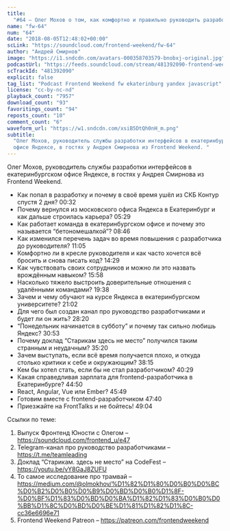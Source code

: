 ```yaml
---
title:
  "#64 – Олег Мохов о том, как комфортно и правильно руководить разработчиками"
name: "fw-64"
num: "64"
date: "2018-08-05T12:48:02+00:00"
scLink: "https://soundcloud.com/frontend-weekend/fw-64"
author: "Андрей Смирнов"
image: "https://i1.sndcdn.com/avatars-000358703579-bnobxj-original.jpg"
podcastUrl: "https://feeds.soundcloud.com/stream/481392090-frontend-weekend-fw-64.m4a"
scTrackId: "481392090"
explicit: false
tag_list: "Podcast Frontend Weekend fw ekaterinburg yandex javascript"
license: "cc-by-nc-nd"
playback_count: "7957"
download_count: "93"
favoritings_count: "94"
reposts_count: "10"
comment_count: "6"
waveform_url: "https://w1.sndcdn.com/xsiB5DtQh0nH_m.png"
subtitle:
  "Олег Мохов, руководитель службы разработки интерфейсов в екатеринбургском
  офисе Яндексе, в гостях у Андрея Смирнова из Frontend Weekend. "
---
```


Олег Мохов, руководитель службы разработки интерфейсов в екатеринбургском офисе
Яндексе, в гостях у Андрея Смирнова из Frontend Weekend.

- Как попал в разработку и почему в своё время ушёл из СКБ Контур спустя 2 дня?
  <timecode sec="32">00:32</timecode>
- Почему вернулся из московского офиса Яндекса в Екатеринбург и как дальше
  строилась карьера? <timecode sec="329">05:29</timecode>
- Как работает команда в екатеринбургском офисе и почему это называется
  “бетономешалкой”? <timecode sec="526">08:46</timecode>
- Как изменился перечень задач во время повышения с разработчика до
  руководителя? <timecode sec="665">11:05</timecode>
- Комфортно ли в кресле руководителя и как часто хочется всё бросить и снова
  писать код? <timecode sec="869">14:29</timecode>
- Как чувствовать своих сотрудников и можно ли это назвать врождённым навыком?
  <timecode sec="958">15:58</timecode>
- Насколько тяжело выстроить доверительные отношения с удалёнными командами?
  <timecode sec="1178">19:38</timecode>
- Зачем и чему обучают на курсе Яндекса в екатеринбургском университете?
  <timecode sec="1262">21:02</timecode>
- Для чего был создан канал про руководство разработчиками и будет ли он жить?
  <timecode sec="1700">28:20</timecode>
- “Понедельник начинается в субботу” и почему так сильно любишь Яндекс?
  <timecode sec="1853">30:53</timecode>
- Почему доклад “Старикам здесь не место” получился таким странным и неудачным?
  <timecode sec="2120">35:20</timecode>
- Зачем выступать, если всё время получается плохо, и откуда столько критики к
  себе и окружающим? <timecode sec="2295">38:15</timecode>
- Кем бы хотел стать, если бы не стал разработчиком?
  <timecode sec="2429">40:29</timecode>
- Какая справедливая зарплата для frontend-разработчика в Екатеринбурге?
  <timecode sec="2690">44:50</timecode>
- React, Angular, Vue или Ember? <timecode sec="2749">45:49</timecode>
- Готовим вместе с frontend-разработчиком <timecode sec="2860">47:40</timecode>
- Приезжайте на FrontTalks и не бойтесь! <timecode sec="2944">49:04</timecode>

Ссылки по теме:

1. Выпуск Фронтенд Юности с Олегом – <https://soundcloud.com/frontend_u/e47>
2. Telegram-канал про руководство разработчиками – <https://t.me/teamleading>
3. Доклад “Старикам. здесь не место” на CodeFest –
   <https://youtu.be/vY8GaJ8ZUFU>
4. То самое исследование про трамвай –
   <https://medium.com/@olmokhov/%D1%82%D1%80%D0%B0%D0%BC%D0%B2%D0%B0%D0%B9%D0%BD%D0%B0%D1%8F-%D0%BF%D1%83%D0%BD%D0%BA%D1%82%D1%83%D0%B0%D0%BB%D1%8C%D0%BD%D0%BE%D1%81%D1%82%D1%8C-cc36e6696e71>
5. Frontend Weekend Patreon – <https://patreon.com/frontendweekend>
